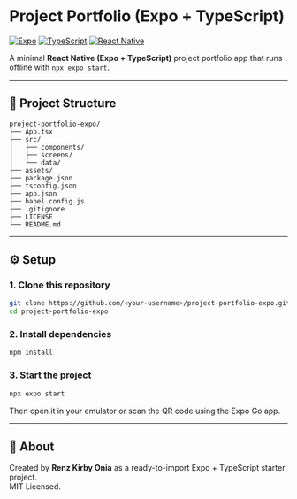 # Project Portfolio (Expo + TypeScript)

[![Expo](https://img.shields.io/badge/Expo-48.0.0-blue.svg)](https://expo.dev)
[![TypeScript](https://img.shields.io/badge/TypeScript-5.x-blue.svg)](https://www.typescriptlang.org/)
[![React Native](https://img.shields.io/badge/React_Native-0.71.8-green.svg)](https://reactnative.dev/)

A minimal **React Native (Expo + TypeScript)** project portfolio app that runs offline with `npx expo start`.

---

## 📁 Project Structure
```
project-portfolio-expo/
├── App.tsx
├── src/
│   ├── components/
│   ├── screens/
│   └── data/
├── assets/
├── package.json
├── tsconfig.json
├── app.json
├── babel.config.js
├── .gitignore
├── LICENSE
└── README.md
```

---

## ⚙️ Setup

### 1. Clone this repository
```bash
git clone https://github.com/<your-username>/project-portfolio-expo.git
cd project-portfolio-expo
```

### 2. Install dependencies
```bash
npm install
```

### 3. Start the project
```bash
npx expo start
```

Then open it in your emulator or scan the QR code using the Expo Go app.

---

## 🧠 About

Created by **Renz Kirby Onia** as a ready-to-import Expo + TypeScript starter project.  
MIT Licensed.
